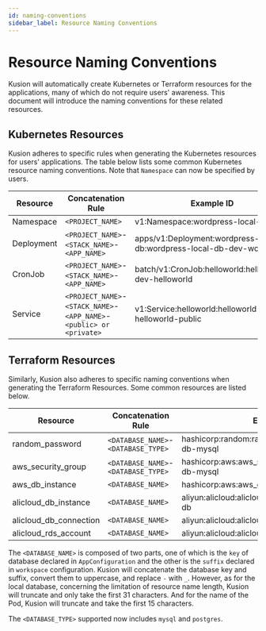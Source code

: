```yaml
---
id: naming-conventions
sidebar_label: Resource Naming Conventions
---
```


# Resource Naming Conventions

Kusion will automatically create Kubernetes or Terraform resources for the applications, many of which do not require users' awareness. This document will introduce the naming conventions for these related resources. 

## Kubernetes Resources

Kusion adheres to specific rules when generating the Kubernetes resources for users' applications. The table below lists some common Kubernetes resource naming conventions. Note that `Namespace` can now be specified by users. 

| Resource | Concatenation Rule | Example ID |
| -------- | ------------------ | ---------- |
| Namespace | `<PROJECT_NAME>` | v1:Namespace:wordpress-local-db |
| Deployment | `<PROJECT_NAME>`-`<STACK_NAME>`-`<APP_NAME>` | apps/v1:Deployment:wordpress-local-db:wordpress-local-db-dev-wordpress |
| CronJob | `<PROJECT_NAME>`-`<STACK_NAME>`-`<APP_NAME>` | batch/v1:CronJob:helloworld:helloworld-dev-helloworld |
| Service | `<PROJECT_NAME>`-`<STACK_NAME>`-`<APP_NAME>`-`<public> or <private>` | v1:Service:helloworld:helloworld-dev-helloworld-public |

## Terraform Resources

Similarly, Kusion also adheres to specific naming conventions when generating the Terraform Resources. Some common resources are listed below. 

| Resource | Concatenation Rule | Example ID |
| -------- | ------------------ | ---------- |
| random_password | `<DATABASE_NAME>`-`<DATABASE_TYPE>` | hashicorp:random:random_password:wordpress-db-mysql |
| aws_security_group | `<DATABASE_NAME>`-`<DATABASE_TYPE>` | hashicorp:aws:aws_security_group:wordpress-db-mysql |
| aws_db_instance | `<DATABASE_NAME>` | hashicorp:aws:aws_db_instance:wordpress-db |
| alicloud_db_instance | `<DATABASE_NAME>` | aliyun:alicloud:alicloud_db_instance:wordpress-db |
| alicloud_db_connection | `<DATABASE_NAME>` | aliyun:alicloud:alicloud_db_connection:wordpress |
| alicloud_rds_account | `<DATABASE_NAME>` | aliyun:alicloud:alicloud_rds_account:wordpress |

The `<DATABASE_NAME>` is composed of two parts, one of which is the `key` of database declared in `AppConfiguration` and the other is the `suffix` declared in `workspace` configuration. Kusion will concatenate the database key and suffix, convert them to uppercase, and replace `-` with `_`. However, as for the local database, concerning the limitation of resource name length, Kusion will truncate and only take the first 31 characters. And for the name of the Pod, Kusion will truncate and take the first 15 characters. 

The `<DATABASE_TYPE>` supported now includes `mysql` and `postgres`. 
